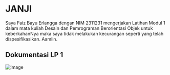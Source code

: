 # JANJI
Saya Faiz Bayu Erlangga dengan NIM 2311231 mengerjakan Latihan Modul 1 dalam mata kuliah Desain dan Pemrograman Berorientasi Objek untuk keberkahanNya maka saya tidak melakukan kecurangan seperti yang telah dispesifikasikan. Aamiin.

## Dokumentasi LP 1
![image](https://github.com/user-attachments/assets/5e4f41cc-b0e8-46a3-9291-b8db75473bae)







